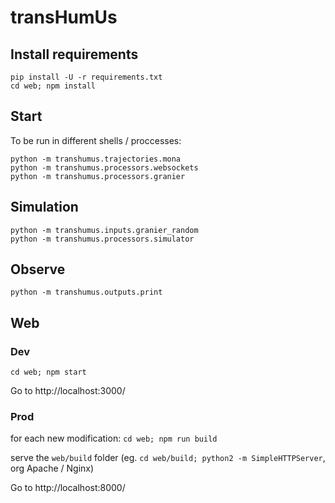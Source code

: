 # transHumUs

## Install requirements

```
pip install -U -r requirements.txt
cd web; npm install
```

## Start

To be run in different shells / proccesses:

```
python -m transhumus.trajectories.mona
python -m transhumus.processors.websockets
python -m transhumus.processors.granier
```

## Simulation

```
python -m transhumus.inputs.granier_random
python -m transhumus.processors.simulator
```

## Observe

```
python -m transhumus.outputs.print
```

## Web

### Dev

```
cd web; npm start
```

Go to http://localhost:3000/

### Prod

for each new modification: `cd web; npm run build`

serve the `web/build` folder (eg. `cd web/build; python2 -m SimpleHTTPServer`, org Apache / Nginx)

Go to http://localhost:8000/
